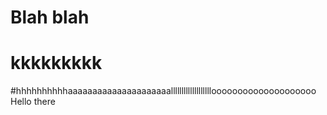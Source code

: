 # Blah blah
# kkkkkkkkk
#hhhhhhhhhhaaaaaaaaaaaaaaaaaaaaallllllllllllllllllloooooooooooooooooooo
Hello there